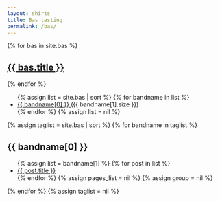 ```yaml
---
layout: shirts
title: Bas testing
permalink: /bas/
---
```


{% for bas in site.bas %}
  <h2>
    <a href="{{ bas.url }}">
      {{ bas.title }}
    </a>
  </h2>
<!--  <p>{{ bas.content }}</p> -->
{% endfor %}

<ul class="tag-box inline">
{% assign list = site.bas | sort %}
    {% for bandname in list %} 
        <li>
            <a href="#{{ bandname[0] }}">
                {{ bandname[0] }}
            </a>
            <span>({{ bandname[1].size }})</span>
        </li>
    {% endfor %}
{% assign list = nil %}
</ul>

{% assign taglist = site.bas | sort %}
{% for bandname in taglist %} 
 <h2 id="{{ bandname[0] }}">{{ bandname[0] }}</h2>
 <ul class="post-list">
  {% assign list = bandname[1] %}  
  {% for post in list %}
   <li>
   <a href="{{ post.url }}">{{ post.title }}</a>
   </li>
  {% endfor %}
  {% assign pages_list = nil %}
  {% assign group = nil %}
 </ul>
{% endfor %}
{% assign taglist = nil %}